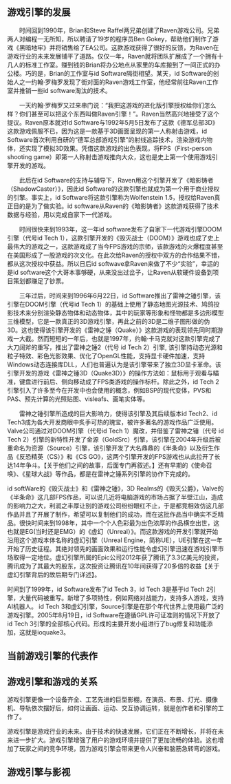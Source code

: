 ## 游戏引擎的发展

&emsp;&emsp;时间回到1990年，Brian和Steve Raffel两兄弟创建了Raven游戏公司。兄弟两人对编程一无所知，所以聘请了19岁的程序员Ben Gokey，帮助他们制作了游戏《黑暗地牢》并将销售给了EA公司。这款游戏获得了很好的反馈，为Raven在游戏行业的未来发展铺平了道路。仅仅一年，Raven就将团队扩展成了一个拥有十几人的标准工作室。赚到钱的Brian将办公地点从家里的车库搬到了一间正式的办公楼。巧的是，Brian的工作室与id Software隔街相望。某天，id Software的创始人之一约翰·罗梅罗发现了街对面的Raven游戏工作室，他经常前往Raven工作室并推销一些id software淘汰的技术。

&emsp;&emsp;一天约翰·罗梅罗又过来串门说：“我把这游戏的进化版引擎授权给你们怎么样？你们甚至可以把这个东西叫做Raven引擎！”。Raven当然高兴地接受了这个提议。Raven原本就对Id Software与1992年5月5日发布了这款《德军总部3D》这款游戏佩服不已，因为这是一款基于3D画面呈现的第一人称射击游戏，id Software首次利用自研的“德军总部游戏引擎”的射线追踪技术，渲染游戏内物体，还实现了模拟3D效果。凭借这款游戏的出色表现，将FPS（First-person shooting game）即第一人称射击游戏推向大众，这也是史上第一个使用游戏引擎开发的游戏。

&emsp;&emsp;此后在id Software的支持与辅导下，Raven用这个引擎开发了《暗影铸者（ShadowCaster）》，因此id Software的这款引擎也就成为第一个用于商业授权的引擎。事实上，id Software将这款引擎称为Wolfenstein 1.5，授权给Raven真正目的是为了做实验。id software从Raven的《暗影铸者》这款游戏获得了技术数据与经验，用以完成自家下一代游戏。

&emsp;&emsp;时间很快来到1993年，这一年id software发布了自家下一代游戏引擎DOOM引擎（代号id Tech 1），这款引擎开发的《毁灭战士（DOOM）》游戏也成了史上最伟大的游戏之一，这款游戏成了当今FPS游戏的宗师，该款游戏的火爆程度甚至在美国形成了一股游戏的次文化。在此次给Raven的授权中双方的合作结果不错，都从这次授权中获益。所以日后id softwave拿Raven来做了不少“实验”，幸运的是id software这个大哥本事够硬，从来没出过岔子，让Raven从软硬件设备到项目策划都赚足了钞票。

&emsp;&emsp;三年过后，时间来到1996年6月22日，id Software推出了雷神之锤引擎，该引擎在DOOM引擎（代号id Tech 1）的基础上使用了静态地图光源技术、鸠鸽投影技术来分别渲染静态物体和动态物体，其中的玩家等形象和怪物都是多边形模型三维模型，它是一款真正的3D游戏引擎，再此之前的3D是二维子图形做的伪3D。这也使得该引擎开发的《雷神之锤（Quake）》这款游戏的表现领先同时期游戏一大截。然而短短的一年后，也就是1997年，约翰·卡马克就对这款引擎完成了大刀阔斧的重写，推出了雷神之锤2（代号 id Tech 2）引擎, 该引擎持动态光源和粒子特效、彩色光影效果、优化了OpenGL性能，支持显卡硬件加速，支持Windows动态连接库DLL，人们也普遍认为是该引擎带来了独立3D显卡革命。该引擎开发的游戏《雷神之锤3D（Quake3D）》的操作方法如：鼠标用于观看与瞄准，键盘进行前后、侧向移动成了FPS类游戏的操作标杆。除此之外，id Tech 2引擎引入了许多至今在开发中也会使用的概念，例如BSP的现代变体，PVS和PAS、预先计算的光照贴图、visleafs、画笔实体等。

&emsp;&emsp;雷神之锤引擎所造成的巨大影响力，使得该引擎及其后续版本id Tech2、id Tech3成为各大开发商眼中炙手可热的瑰宝，被许多著名的游戏作品广泛使用。Valve公司通过对DOOM引擎（代号id Tech 1）魔改，并借鉴了雷神之锤（代号 id Tech 2）引擎的新特性开发了金源（GoldSrc）引擎，该引擎在2004年升级后被重命名为资源（Source）引擎，该引擎开发了大名鼎鼎的《半条命》以及衍生作品《反恐精英（CS）》和《CS GO》，这两个引擎开发的FPS游戏也从此拉开了长达14年争斗。【关于他们之间的故事，后面专门再叙述。】还有早期的《使命召唤》、《星球大战》等作品，都是在雷神之锤系列引擎的协作下完成的。

id softWare的《毁灭战士》和《雷神之锤》，3D Realms的《毁灭公爵》，Valve的《半条命》这几部FPS作品，可以说几近将电脑游戏的市场占据了半壁江山，造成的影响力之大，利润之丰厚让别的游戏公司纷纷眼红不止，于是都竞相效仿这几部作品并且了开展了制作，希望可以复制他们的成功，而在这批作品当中确实不乏精品。很快时间来到1998年，其中一个个人色彩最为出色浓厚的作品横空出世，这也就是EG(当时还是EMG）的《虚幻（Unreal）》。而这款游戏的开发引擎就开始沿用这个游戏本体名称的虚幻引擎（Unreal Engine，简称UE），UE引擎在这一年开始了历史征程。其绝对领先的画面效果和运行性能令虚幻引擎迅速在游戏引擎市场取得一定地位。虚幻引擎所属的Epic公司2012年获了腾讯了3.3亿美元的投资，腾讯成为了其最大的股东，这次投资让腾讯在10年间获得了20多倍的收益【关于虚幻引擎背后的故后期专门详述】。

时间到了1999年，id Software发布了id Tech 3，id Tech 3是基于id Tech 2引擎，大量代码被重写。新增了多项特性，例如网络对战能力，支持多人游戏，支持AI机器人。 id Tech 3和虚幻引擎，Source引擎是在那个年代世界上使用最广泛的游戏引擎。2005年8月19日，id Software在遵循GPL许可证准则的情况下开放了id Tech 3引擎的全部核心代码。形成的主要开发小组进行了bug修复和功能添加，这就是ioquake3。

## 当前游戏引擎的代表作

## 游戏引擎和游戏的关系

游戏引擎更像一个设备齐全、工艺先进的巨型影棚，在演员、布景、灯光、摄像机、导轨依次摆好后，如何让画面、运动、交互协调运转，就是创作者和引擎的工作了。

游戏引擎是游戏行业的未来。由于技术的快速发展，它们正在不断增长，并将在未来进一步扩大。游戏引擎增强了用户的游戏环境并提供了更加流畅的体验。这也增加了玩家之间的竞争环境，因为游戏引擎会带来更令人兴奋和脑筋急转弯的游戏。

## 游戏引擎与影视
